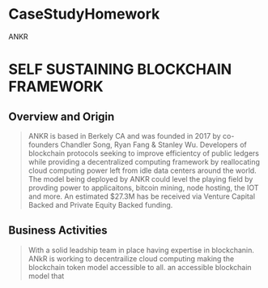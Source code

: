 # CaseStudyHomework
ANKR

# SELF SUSTAINING BLOCKCHAIN FRAMEWORK

## Overview and Origin

> ANKR is based in Berkely CA and was founded in 2017 by co-founders Chandler Song, Ryan Fang & Stanley Wu. Developers of blockchain protocols seeking to improve efficientcy of public ledgers while providing a decentralized computing framework by reallocating cloud computing power left from idle data centers around the world. The model being deployed by ANKR could level the playing field by provding power to applicaitons, bitcoin mining, node hosting, the IOT and more. An estimated $27.3M has be received via Venture Capital Backed and Private Equity Backed funding.

## Business Activities

> With a solid leadship team in place having expertise in blockchanin. ANkR is working to decentrailize cloud computing making the blockchain token model accessible to all.   an accessible blockchain model that